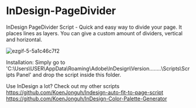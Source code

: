 # InDesign-PageDivider
InDesign PageDivider Script - Quick and easy way to divide your page. It places lines as layers.
You can give a custom amount of dividers, vertical and horizontal.

![ezgif-5-5a1c46c7f2](https://github.com/KoenJonguh/InDesign-PageDivider/assets/28997723/18b5715a-ea89-4371-9196-28ed8ddf8421)

Installation: Simply go to 'C:\Users\USER\AppData\Roaming\Adobe\InDesign\Version........\Scripts\Scripts Panel' and drop the script inside this folder.

Use InDesign a lot? Check out my other scripts
https://github.com/KoenJonguh/Indesign-auto-fit-to-page-script
https://github.com/KoenJonguh/InDesign-Color-Palette-Generator

